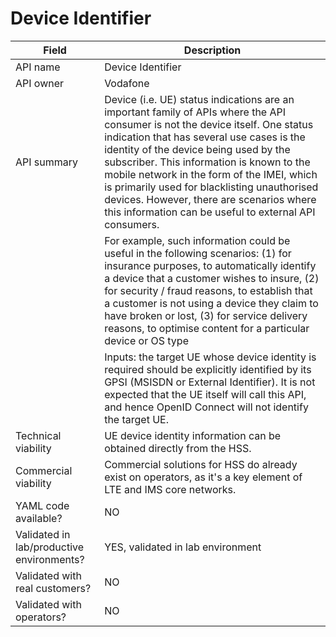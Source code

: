 # Device Identifier


| **Field** | Description | 
| ---- | ----- |
| API name | Device Identifier |
| API owner | Vodafone |
| API summary | Device (i.e. UE) status indications are an important family of APIs where the API consumer is not the device itself. One status indication that has several use cases is the identity of the device being used by the subscriber. This information is known to the mobile network in the form of the IMEI, which is primarily used for blacklisting unauthorised devices. However, there are scenarios where this information can be useful to external API consumers. |
| | For example, such information could be useful in the following scenarios: (1) for insurance purposes, to automatically identify a device that a customer wishes to insure, (2) for security / fraud reasons, to establish that a customer is not using a device they claim to have broken or lost, (3) for service delivery reasons, to optimise content for a particular device or OS type |
| | Inputs: the target UE whose device identity is required should be explicitly identified by its GPSI (MSISDN or External Identifier). It is not expected that the UE itself will call this API, and hence OpenID Connect will not identify the target UE. |
| Technical viability | UE device identity information can be obtained directly from the HSS. |
| Commercial viability | Commercial solutions for HSS do already exist on operators, as it's a key element of LTE and IMS core networks. |
| YAML code available? | NO |
| Validated in lab/productive environments? | YES, validated in lab environment |
| Validated with real customers? | NO |
| Validated with operators? | NO |

